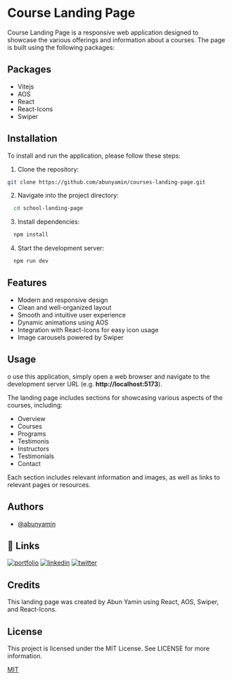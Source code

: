 
# Course Landing Page

Course Landing Page is a responsive web application designed to showcase the various offerings and information about a courses. The page is built using the following packages:


## Packages

- Vitejs
- AOS
- React
- React-Icons
- Swiper


## Installation

To install and run the application, please follow these steps:

1. Clone the repository:
```bash
git clone https://github.com/abunyamin/courses-landing-page.git

```
2. Navigate into the project directory:
```bash
  cd school-landing-page
```
3. Install dependencies:
```bash
  npm install
```
4. Start the development server:
```bash
  npm run dev
```


    
## Features
- Modern and responsive design
- Clean and well-organized layout
- Smooth and intuitive user experience
- Dynamic animations using AOS
- Integration with React-Icons for easy icon usage
- Image carousels powered by Swiper
## Usage

o use this application, simply open a web browser and navigate to the development server URL (e.g. **http://localhost:5173**).

The landing page includes sections for showcasing various aspects of the courses, including:

- Overview
- Courses
- Programs
- Testimonis
- Instructors
- Testimonials
- Contact

Each section includes relevant information and images, as well as links to relevant pages or resources.
## Authors

- [@abunyamin](https://www.github.com/abunyamin)

## 🔗 Links

[![portfolio](https://img.shields.io/badge/my_portfolio-000?style=for-the-badge&logo=ko-fi&logoColor=white)](https://abunyamin.my.id)
[![linkedin](https://img.shields.io/badge/linkedin-0A66C2?style=for-the-badge&logo=linkedin&logoColor=white)](https://www.linkedin.com/in/abunyamin)
[![twitter](https://img.shields.io/badge/instagram-FD1D1D?style=for-the-badge&logo=instagram&logoColor=white)](https://instagram.com/abun_yamin)

## Credits

This landing page was created by Abun Yamin using React, AOS, Swiper, and React-Icons.
## License

This project is licensed under the MIT License. See LICENSE for more information.

[MIT](https://choosealicense.com/licenses/mit/)

